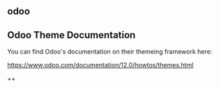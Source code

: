 ## odoo

## Odoo Theme Documentation

You can find Odoo's documentation on their themeing framework here:

https://www.odoo.com/documentation/12.0/howtos/themes.html


++